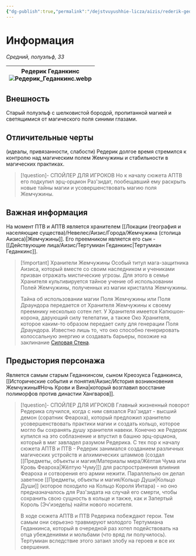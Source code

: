 ```yaml
---
{"dg-publish":true,"permalink":"/dejstvuyushhie-licza/aizis/rederik-gedankins/","dgPassFrontmatter":true}
---
```


# Информация

*Средний, полуэльф, ЗЗ*

| Редерик Геданкинс<br>![Редерик_Геданкинс.webp](/img/user/%D0%A0%D0%B5%D0%B4%D0%B5%D1%80%D0%B8%D0%BA_%D0%93%D0%B5%D0%B4%D0%B0%D0%BD%D0%BA%D0%B8%D0%BD%D1%81.webp) |
| ----------------------------------------------- |
## Внешность
Старый полуэльф с шелковистой бородой, пропитанной магией и светящимися от магического поля синими глазами.
## Отличительные черты
(идеалы, привязанности, слабости)
Редерик долгое время стремился к контролю над магическим полем Жемчужины и стабильности в магических практиках.
> [!question]- СПОЙЛЕР ДЛЯ ИГРОКОВ
>Но к началу сюжета АПТВ его подкупил эрц-орцмон Раз'зидат, пообещавший ему раскрыть новые тайны магии и усовершенствовать магию поля Жемчужины.
## Важная информация
На момент ПТВ и АПТВ является хранителем [[Локации (география и населяющие существа)/Невелес/Аизис/Города/Жемчужина (столица Аизиса)\|Жемчужины]].
Его преемником является его сын - [[Действующие лица/Аизис/Тертумиан Геданкинс\|Тертумиан Геданкинс]].
> [!important] Хранители Жемчужины 
>  Особый титул мага-защитника Аизиса, который вместе со своим наследником и учениками призван отражать мистические угрозы. Для этого в семье Хранителя культивируется тайное учение об использовании Полей Жемчужины, полученных из магии кристалла Жемчужины.
>  
>  Тайна об использовании магии Поля Жемчужины или Поля Драундора передается от Хранителя Жемчужины к своему преемнику несколько сотен лет. У Хранителя имеется Капюшон-корона, дарующий силу телепатии, а также Око Хранителя, которое каким-то образом передает силу для генерации Поля Драундора. Известно лишь то, что око способно генерировать колоссальную энергию и создавать барьеры, похожие на заклинание [Силовая Стена](https://dnd.su/spells/314-wall_of_force/).
## Предыстория персонажа
Является самым старым Геданкинсом, сыном Креозукса Геданкинса, [[Исторические события и понятия/Аизис/История возникновения Жемчужины#Ночь Крови и Вина\|который возглавил восстание полиморфов против династии Хангваров]].
> [!question]- СПОЙЛЕР ДЛЯ ИГРОКОВ
>Главный жизненный поворот Редерика случился, когда с ним связался Раз'зидат - высший демон (соратник Феароха), который предложил хранителю усовершенствовать практики магии и создать кольцо, которое могло бы сохранять душу хранителя навеки. Конечно же Редерик купился на это соблазнение и впустил в башню эрц-орцмона, который в миг завладел разумом Редерика.
>С тех пор к началу сюжета АПТВ и ПТВ - Редерик занимался созданием различных магических устройств и алхимических штаммов (создал [[Предметы, объекты и магия/Материалы мира/Жёлтая Чума или Кровь Феароха\|Жёлтую Чуму]]) для распространения влияния Феароха и сотворения его армии нежити. Параллельно он делал заветное [[Предметы, объекты и магия/Кольцо Души\|Кольцо Души]] (которое походило на Кольцо Короля Интара) - но оно предназначалось для Раз'зидата на случай его смерти, чтобы сохранить свою сущность в кольце и также, как и Запертый Король (Эч'изедель) найти нового носителя.
>
>В ходе сюжета АПТВ и ПТВ Редерика побеждают герои. Тем самым они серьезно травмируют молодого Тертумиана Геданкинса, который в очередной раз хотел подействовать на отца убеждениями и мольбами (что вряд ли получилось).
>Тертумиан вследствие этого затаил злобу на героев и все их свершения.